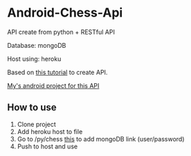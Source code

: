 # Android-Chess-Api

API create from python + RESTful API

Database: mongoDB

Host using: heroku

Based on [this tutorial](https://medium.com/@parthibansudhaman/how-i-have-created-and-deployed-restful-api-using-python-and-heroku-step-by-step-guide-5b9612e6a532) to create API.

[My's android project for this API](https://github.com/ken2057/Android-Chess-App)

## How to use
1. Clone project
2. Add heroku host to file
3. Go to /py/chess [this](https://github.com/ken2057/Android-Chess-Api/blob/93e54de17b24b14f43f734652995cc081e74f6b8/py/chess.py#L7) to add mongoDB link (user/password)
4. Push to host and use

